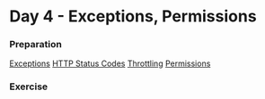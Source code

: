 # Day 4 - Exceptions, Permissions

### Preparation
[Exceptions](http://www.django-rest-framework.org/api-guide/exceptions/)
[HTTP Status Codes](http://httpstatus.es/)
[Throttling](http://www.django-rest-framework.org/api-guide/throttling/)
[Permissions](http://www.django-rest-framework.org/api-guide/permissions/)

### Exercise
